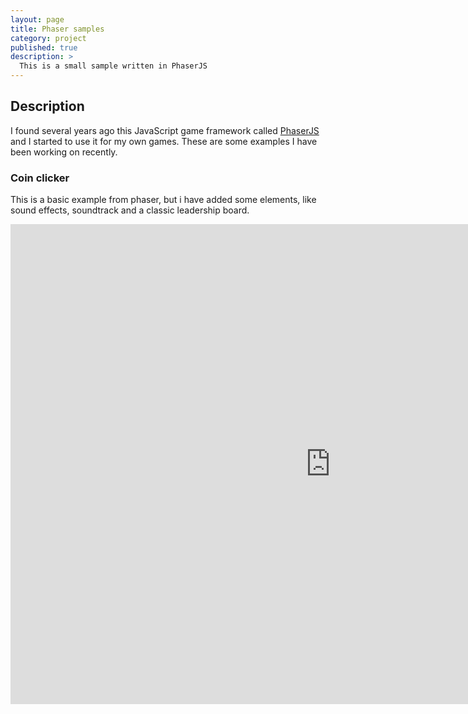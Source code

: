 ```yaml
---
layout: page
title: Phaser samples
category: project
published: true
description: >
  This is a small sample written in PhaserJS
---
```


## Description

I found several years ago this JavaScript game framework called [PhaserJS](https://phaser.io) and I started
 to use it for my own games.  These are some examples I have been working on recently.

### Coin clicker

This is a basic example from phaser, but i have added some elements, like sound effects, soundtrack and a classic
 leadership board.

<center>
<iframe src="https://main.didmq3hmotprh.amplifyapp.com/" allowtransparency="true" width="1024" height="768" frameborder="0" scrolling="no" allowfullscreen></iframe>
</center>



